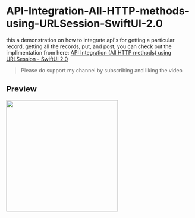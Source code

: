 # API-Integration-All-HTTP-methods-using-URLSession-SwiftUI-2.0
this a demonstration on how to integrate api's for getting a particular record, getting all the records, put, and post,  you can check out the implimentation from here: [API Integration (All HTTP methods) using URLSession - SwiftUI 2.0](https://youtu.be/DTXjLtAg9j8)</br>
> Please do support my channel by subscribing and liking the video

## Preview

<img src="https://github.com/usmanmukhtar/API-Integration-All-HTTP-methods-using-URLSession-SwiftUI-2.0/blob/master/preview.gif" width="300">
